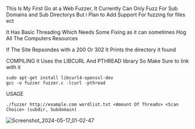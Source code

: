 This Is My First Go at a Web Fuzzer, It Currently Can Only Fuzz For Sub Domains and Sub Directorys But i Plan to Add Support For fuzzing for files ect


It Has Basic Threading Which Needs Some Fixing as it can sometimes Hog All The Computers Resources

If The Site Repsondes with a 200 Or 302 It Prints the directory it found


COMPILING
It Uses the LIBCURL And PTHREAD library So Make Sure to link with it
  
    sudo apt-get install libcurl4-openssl-dev
    gcc -o fuzzer fuzzer.c -lcurl -pthread
USAGE

    ./fuzzer http://example.com wordlist.txt <Amount Of Threads> <Scan Choice> (subdir, Subdomain)

![Screenshot_2024-05-17_01-02-47](https://github.com/zevuxo1/ASM-C-Low-level-Practice/assets/155918223/fd0982f4-bd5a-477a-89e3-58d19d9668b4)


